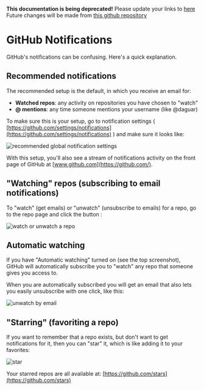 **This documentation is being deprecated!**
Please update your links to [here](https://wiki.codeforamerica.org)
Future changes will be made from [this github repository](https://github.com/codeforamerica/cfa-wiki)



# GitHub Notifications

GitHub's notifications can be confusing. Here's a quick explanation.

## Recommended notifications

The recommended setup is the default, in which you receive an email for:

- **Watched repos**: any activity on repositories you have chosen to "watch"
- **@ mentions**: any time someone mentions your username (like @daguar)

To make sure this is your setup, go to notification settings ( [https://github.com/settings/notifications](https://github.com/settings/notifications) ) and make sure it looks like:


![recommended global notification settings](./images/gh-notifications-recommended-global.png)

With this setup, you'll also see a stream of notifications activity on the front page of GitHub at [www.github.com](https://github.com/).

## "Watching" repos (subscribing to email notifications)

To "watch" (get emails) or "unwatch" (unsubscribe to emails) for a repo, go to the repo page and click the button :

![watch or unwatch a repo](./images/gh-notifications-watch-unwatch.png)

## Automatic watching

If you have "Automatic watching" turned on (see the top screenshot), GitHub will automatically subscribe you to "watch" any repo that someone gives you access to.

When you are automatically subscribed you will get an email that also lets you easily unsubscribe with one click, like this:

![unwatch by email](./images/gh-notifications-unwatch-by-email.png)

## "Starring" (favoriting a repo)

If you want to remember that a repo exists, but don't want to get notifications for it, then you can "star" it, which is like adding it to your favorites:

![star](./images/gh-notifications-star.png)

Your starred repos are all available at: [https://github.com/stars](https://github.com/stars)



